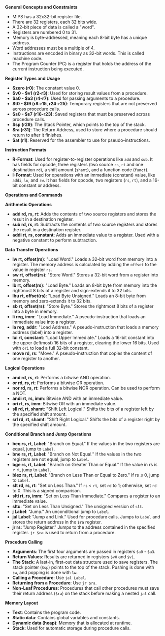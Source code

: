 **General Concepts and Constraints**
- MIPS has a 32x32-bit register file.
- There are 32 registers, each 32 bits wide.
- A 32-bit piece of data is called a "word".
- Registers are numbered 0 to 31.
- Memory is byte-addressed, meaning each 8-bit byte has a unique address.
- Word addresses must be a multiple of 4.
- Instructions are encoded in binary as 32-bit words. This is called machine code.
- The Program Counter (PC) is a register that holds the address of the current instruction being executed.

**Register Types and Usage**
- **$zero (r0)**: The constant value 0.
- **$v0 - $v1 (r2-r3)**: Used for storing result values from a procedure.
- **$a0 - $a3 (r4-r7)**: Used for passing arguments to a procedure.
- **$t0 - $t9 (r8-r15, r24-r25)**: Temporary registers that are not preserved across procedure calls.
- **$s0 - $s7 (r16-r23)**: Saved registers that must be preserved across procedure calls.
- **$sp (r29)**: The Stack Pointer, which points to the top of the stack.
- **$ra (r31)**: The Return Address, used to store where a procedure should return to after it finishes.
- **$at (r1)**: Reserved for the assembler to use for pseudo-instructions.

**Instruction Formats**
- **R-Format**: Used for register-to-register operations like `add` and `sub`. It has fields for opcode, three registers (two source `rs`, `rt` and one destination `rd`), a shift amount (`shamt`), and a function code (`funct`).
- **I-Format**: Used for operations with an immediate (constant) value, like `addi`, `lw`, and `sw`. It has fields for opcode, two registers (`rs`, `rt`), and a 16-bit constant or address.

**Operations and Commands**

**Arithmetic Operations**
- **add rd, rs, rt**: Adds the contents of two source registers and stores the result in a destination register.
- **sub rd, rs, rt**: Subtracts the contents of two source registers and stores the result in a destination register.
- **addi rt, rs, constant**: Adds an immediate value to a register. Used with a negative constant to perform subtraction.

**Data Transfer Operations**
- **lw rt, offset(rs)**: "Load Word." Loads a 32-bit word from memory into a register. The memory address is calculated by adding the `offset` to the value in register `rs`.
- **sw rt, offset(rs)**: "Store Word." Stores a 32-bit word from a register into memory.
- **lb rt, offset(rs)**: "Load Byte." Loads an 8-bit byte from memory into the rightmost 8 bits of a register and sign-extends it to 32 bits.
- **lbu rt, offset(rs)**: "Load Byte Unsigned." Loads an 8-bit byte from memory and zero-extends it to 32 bits.
- **sb rt, offset(rs)**: "Store Byte." Stores the rightmost 8 bits of a register into a byte in memory.
- **li reg, imm**: "Load Immediate." A pseudo-instruction that loads an immediate value into a register.    
- **la reg, addr**: "Load Address." A pseudo-instruction that loads a memory address (label) into a register. 
- **lui rt, constant**: "Load Upper Immediate." Loads a 16-bit constant into the upper (leftmost) 16 bits of a register, clearing the lower 16 bits. Used with `ori` to load a full 32-bit constant.   
- **move rd, rs**: "Move." A pseudo-instruction that copies the content of one register to another.

**Logical Operations**
- **and rd, rs, rt**: Performs a bitwise AND operation.
- **or rd, rs, rt**: Performs a bitwise OR operation.
- **nor rd, rs, rt**: Performs a bitwise NOR operation. Can be used to perform a NOT.
- **andi rt, rs, imm**: Bitwise AND with an immediate value.
- **ori rt, rs, imm**: Bitwise OR with an immediate value.
- **sll rd, rt, shamt**: "Shift Left Logical." Shifts the bits of a register left by the specified shift amount.
- **srl rd, rt, shamt**: "Shift Right Logical." Shifts the bits of a register right by the specified shift amount.

**Conditional Branch and Jump Operations**
- **beq rs, rt, Label**: "Branch on Equal." If the values in the two registers are equal, jump to `Label`.
- **bne rs, rt, Label**: "Branch on Not Equal." If the values in the two registers are not equal, jump to `Label`.
- **bge rs, rt, Label**: "Branch on Greater Than or Equal." If the value in rs is ≥ rt,  jump to `Label.`
- **blez rs, rt, Label**: "Branch on Less Than or Equal to Zero." If rs ≤ 0, jump to `Label.`
- **slt rd, rs, rt**: "Set on Less Than." If `rs` < `rt`, set `rd` to 1; otherwise, set `rd` to 0. This is a signed comparison.
- **slti rt, rs, imm**: "Set on Less Than Immediate." Compares a register to an immediate value.
- **sltu**: "Set on Less Than Unsigned." The unsigned version of `slt`.
- **j Label**: "Jump." An unconditional jump to `Label`.
- **jal Label**: "Jump and Link." Used for procedure calls. Jumps to `Label` and stores the return address in the `$ra` register.
- **jr rs**: "Jump Register." Jumps to the address contained in the specified register. `jr $ra` is used to return from a procedure.

**Procedure Calling**
- **Arguments**: The first four arguments are passed in registers `$a0` - `$a3`.
- **Return Values**: Results are returned in registers `$v0` and `$v1`.
- **The Stack**: A last-in, first-out data structure used to save registers. The stack pointer (`$sp`) points to the top of the stack. Pushing is done with `sw`, and popping is done with `lw`.
- **Calling a Procedure**: Use `jal Label`.
- **Returning from a Procedure**: Use `jr $ra`.
- **Non-Leaf Procedures**: Procedures that call other procedures must save their return address (`$ra`) on the stack before making a nested `jal` call.

**Memory Layout**
- **Text**: Contains the program code.
- **Static data**: Contains global variables and constants.
- **Dynamic data (heap)**: Memory that is allocated at runtime.
- **Stack**: Used for automatic storage during procedure calls.